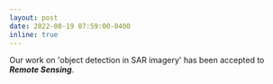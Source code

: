 ```yaml
---
layout: post
date: 2022-08-19 07:59:00-0400
inline: true
---
```


Our work on 'object detection in SAR imagery' has been accepted to ***Remote Sensing***.
